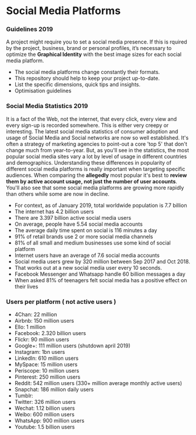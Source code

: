# Social Media Platforms 

### Guidelines 2019

A project might require you to set a social media presence. If this is rquired by the project, business, brand or personal profiles, it’s necessary to optimize the **Graphical Identity** with the best image sizes for each social media platform.

* The social media platforms change constantly their formats. 
* This repository should help to keep your project up-to-date.
* List the specific dimensions, quick tips and insights.
* Optimisation guidelines

### Social Media Statistics 2019

It is a fact of the Web, not the internet, that every click, every view and every sign-up is recorded somewhere.
This is either very creepy or interesting. The latest social media statistics of consumer adoption and usage of Social Media and 
Social networks are now so well established. It's often a strategy of marketing agencies to point-out a core 'top 5' that don't change much from year-to-year. But, as you'll see in the statistics, the most popular social media sites vary a lot by level of usage in different countries and demographics. Understanding these differences in popularity of different social media platforms is really important when targeting specific audiences. When comparing the **allegedly** most popular it's best to **review them by active account usage, not just the number of user accounts**. You'll also see that some social media platforms are growing more rapidly than others while some are now in decline.

+ For context, as of January 2019, total worldwide population is 7.7 billion
+ The internet has 4.2 billion users
+ There are 3.397 billion active social media users
+ On average, people have 5.54 social media accounts
+ The average daily time spent on social is 116 minutes a day
+ 91% of retail brands use 2 or more social media channels
+ 81% of all small and medium businesses use some kind of social platform
+ Internet users have an average of 7.6 social media accounts
+ Social media users grew by 320 million between Sep 2017 and Oct 2018.
+ That works out at a new social media user every 10 seconds.
+ Facebook Messenger and Whatsapp handle 60 billion messages a day
+ When asked 81% of teenagers felt social media has a positive effect on their lives

### Users per platform ( not active users )

+ 4Chan: 22 million
+ Airbnb: 150 million users
+ Ello:  1 million
+ Facebook: 2.320 billion users
+ Flickr: 90 million users
+ Google+: 111 million users (shutdown april 2019)
+ Instagram: 1bn users
+ LinkedIn: 610 million users
+ MySpace: 15 million users
+ Periscope: 10 million users
+ Pinterest: 250 million users
+ Reddit: 542 million users (330+ million average monthly active users)
+ Snapchat: 186 million daily users
+ Tumblr:
+ Twitter: 326 million users
+ Wechat: 1.12 billion users
+ Weibo: 600 million users
+ WhatsApp: 900 million users
+ Youtube: 1.5 billion users


